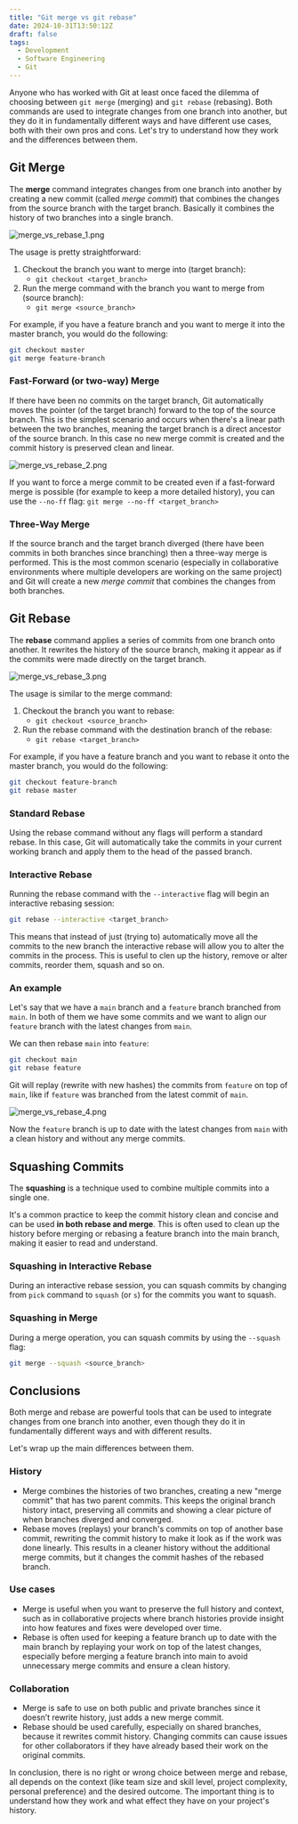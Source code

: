 ```yaml
---
title: "Git merge vs git rebase"
date: 2024-10-31T13:50:12Z
draft: false
tags:
  - Development
  - Software Engineering
  - Git
---
```


Anyone who has worked with Git at least once faced the dilemma of choosing between `git merge` (merging) and `git rebase` (rebasing). 
Both commands are used to integrate changes from one branch into another, but they do it in fundamentally different ways and have different use cases, both with their own pros and cons.
Let's try to understand how they work and the differences between them.

## Git Merge
The **merge** command integrates changes from one branch into another by creating a new commit (called _merge commit_) that combines the changes from the source branch with the target branch.
Basically it combines the history of two branches into a single branch.

![merge_vs_rebase_1.png](merge_vs_rebase_1.png)

The usage is pretty straightforward:
1. Checkout the branch you want to merge into (target branch): 
   - `git checkout <target_branch>`
2. Run the merge command with the branch you want to merge from (source branch): 
   - `git merge <source_branch>`

For example, if you have a feature branch and you want to merge it into the master branch, you would do the following:

```sh
git checkout master
git merge feature-branch
```

### Fast-Forward (or two-way) Merge
If there have been no commits on the target branch, Git automatically moves the pointer (of the target branch) forward to the top of the source branch.
This is the simplest scenario and occurs when there's a linear path between the two branches, meaning the target branch is a direct ancestor of the source branch.
In this case no new merge commit is created and the commit history is preserved clean and linear.

![merge_vs_rebase_2.png](merge_vs_rebase_2.png)

If you want to force a merge commit to be created even if a fast-forward merge is possible (for example to keep a more detailed history), you can use the `--no-ff` flag:
`git merge --no-ff <target_branch>`

### Three-Way Merge
If the source branch and the target branch diverged (there have been commits in both branches since branching) then a three-way merge is performed.
This is the most common scenario (especially in collaborative environments where multiple developers are working on the same project) 
and Git will create a new _merge commit_ that combines the changes from both branches.

## Git Rebase
The **rebase** command applies a series of commits from one branch onto another.
It rewrites the history of the source branch, making it appear as if the commits were made directly on the target branch.

![merge_vs_rebase_3.png](merge_vs_rebase_3.png)

The usage is similar to the merge command:
1. Checkout the branch you want to rebase: 
   - `git checkout <source_branch>`
2. Run the rebase command with the destination branch of the rebase: 
   - `git rebase <target_branch>`

For example, if you have a feature branch and you want to rebase it onto the master branch, you would do the following:

```sh
git checkout feature-branch
git rebase master
```

### Standard Rebase
Using the rebase command without any flags will perform a standard rebase. In this case,
Git will automatically take the commits in your current working branch and apply them to the head of the passed branch.

### Interactive Rebase
Running the rebase command with the `--interactive` flag will begin an interactive rebasing session: 
```sh
git rebase --interactive <target_branch>
```
This means that instead of just (trying to) automatically move all the commits to the new branch 
the interactive rebase will allow you to alter the commits in the process. This is useful to clen up the history, remove or alter commits, reorder them, squash and so on.

### An example
Let's say that we have a `main` branch and a `feature` branch branched from `main`. In both of them we have some commits and we want to align our `feature` branch with the latest changes from `main`.

We can then rebase `main` into `feature`:
```sh
git checkout main
git rebase feature
```

Git will replay (rewrite with new hashes) the commits from `feature` on top of `main`, like if `feature` was branched from the latest commit of `main`.

![merge_vs_rebase_4.png](merge_vs_rebase_4.png)

Now the `feature` branch is up to date with the latest changes from `main` with a clean history and without any merge commits.

## Squashing Commits
The **squashing** is a technique used to combine multiple commits into a single one.

It's a common practice to keep the commit history clean and concise and can be used **in both rebase and merge**.
This is often used to clean up the history before merging or rebasing a feature branch into the main branch, making it easier to read and understand.

### Squashing in Interactive Rebase
During an interactive rebase session, you can squash commits by changing from `pick` command to `squash` (or `s`) for the commits you want to squash.

### Squashing in Merge
During a merge operation, you can squash commits by using the `--squash` flag:
```sh
git merge --squash <source_branch>
```

## Conclusions
Both merge and rebase are powerful tools that can be used to integrate changes from one branch into another, even though they do it in fundamentally different ways and with different results.

Let's wrap up the main differences between them.

### History
  - Merge combines the histories of two branches, creating a new "merge commit" that has two parent commits. This keeps the original branch history intact, preserving all commits and showing a clear picture of when branches diverged and converged.
  - Rebase moves (replays) your branch's commits on top of another base commit, rewriting the commit history to make it look as if the work was done linearly. This results in a cleaner history without the additional merge commits, but it changes the commit hashes of the rebased branch.

### Use cases
  - Merge is useful when you want to preserve the full history and context, such as in collaborative projects where branch histories provide insight into how features and fixes were developed over time.
  - Rebase is often used for keeping a feature branch up to date with the main branch by replaying your work on top of the latest changes, especially before merging a feature branch into main to avoid unnecessary merge commits and ensure a clean history.

### Collaboration
  - Merge is safe to use on both public and private branches since it doesn’t rewrite history, just adds a new merge commit.
  - Rebase should be used carefully, especially on shared branches, because it rewrites commit history. Changing commits can cause issues for other collaborators if they have already based their work on the original commits.

In conclusion, there is no right or wrong choice between merge and rebase, all depends on the context (like team size and skill level, project complexity, personal preference) and the desired outcome.
The important thing is to understand how they work and what effect they have on your project's history.